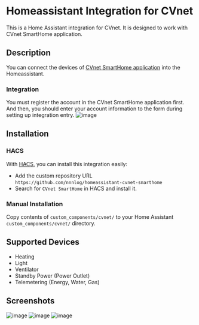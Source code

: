 # Homeassistant Integration for CVnet
This is a Home Assistant integration for CVnet. It is designed to work with CVnet SmartHome application.

## Description
You can connect the devices of [CVnet SmartHome application](https://play.google.com/store/apps/details?id=com.cvnet.smarthome.cvnet&hl=ko) into the Homeassistant.

### Integration
You must register the account in the CVnet SmartHome application first. And then, you should enter your account information to the form during setting up integration entry.
![image](https://github.com/user-attachments/assets/36a23794-0720-42e7-b459-73a16a4f8dee)


## Installation
### HACS
With [HACS](https://github.com/hacs/integration), you can install this integration easily:
- Add the custom repository URL `https://github.com/nnnlog/homeassistant-cvnet-smarthome`
- Search for `CVnet SmartHome` in HACS and install it.

### Manual Installation
Copy contents of `custom_components/cvnet/` to your Home Assistant `custom_components/cvnet/` directory.

## Supported Devices
- Heating
- Light
- Ventilator
- Standby Power (Power Outlet)
- Telemetering (Energy, Water, Gas)

## Screenshots
![image](https://github.com/user-attachments/assets/c5091e20-90e0-4985-8724-bae40dff4342)
![image](https://github.com/user-attachments/assets/d8e73655-85e3-4aee-8079-462d7fdc7f42)
![image](https://github.com/user-attachments/assets/34c4bfbc-e148-47b5-bf08-b0f865460012)
